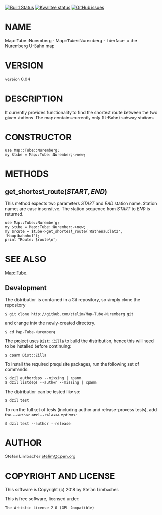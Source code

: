 [![Build Status](https://travis-ci.org/stelim/Map-Tube-Nuremberg.svg?branch=master)](https://travis-ci.org/stelim/Map-Tube-Nuremberg)
[![Kwalitee status](http://cpants.cpanauthors.org/dist/Map-Tube-Nuremberg.png)](http://cpants.charsbar.org/dist/overview/Map-Tube-Nuremberg)
[![GitHub issues](https://img.shields.io/github/issues/stelim/Map-Tube-Nuremberg.svg)](https://github.com/stelim/Map-Tube-Nuremberg/issues)

# NAME

Map::Tube::Nuremberg - Map::Tube::Nuremberg - interface to the Nuremberg U-Bahn map

# VERSION

version 0.04

# DESCRIPTION

It currently provides functionality to find the shortest route between
the two given stations. The map contains currently only (U-Bahn) subway stations.

# CONSTRUCTOR

    use Map::Tube::Nuremberg;
    my $tube = Map::Tube::Nuremberg->new;

# METHODS

## get\_shortest\_route(_START_, _END_)

This method expects two parameters _START_ and _END_ station name.
Station names are case insensitive. The station sequence from _START_
to _END_ is returned.

    use Map::Tube::Nuremberg;
    my $tube = Map::Tube::Nuremberg->new;
    my $route = $tube->get_shortest_route('Rathenauplatz', 'Hauptbahnhof');
    print "Route: $route\n";

# SEE ALSO

[Map::Tube](https://metacpan.org/pod/Map::Tube).



## Development

The distribution is contained in a Git repository, so simply clone the
repository

```
$ git clone http://github.com/stelim/Map-Tube-Nuremberg.git
```

and change into the newly-created directory.

```
$ cd Map-Tube-Nuremberg
```

The project uses [`Dist::Zilla`](https://metacpan.org/pod/Dist::Zilla) to
build the distribution, hence this will need to be installed before
continuing:

```
$ cpanm Dist::Zilla
```

To install the required prequisite packages, run the following set of
commands:

```
$ dzil authordeps --missing | cpanm
$ dzil listdeps --author --missing | cpanm
```

The distribution can be tested like so:

```
$ dzil test
```

To run the full set of tests (including author and release-process tests),
add the `--author` and `--release` options:

```
$ dzil test --author --release
```

# AUTHOR

Stefan Limbacher <stelim@cpan.org>

# COPYRIGHT AND LICENSE

This software is Copyright (c) 2018 by Stefan Limbacher.

This is free software, licensed under:

    The Artistic License 2.0 (GPL Compatible)

